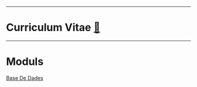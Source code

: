 ***
# Curriculum Vitae [📝](https://github.com/elVakera/daw-ipop-2324/blob/main/CV%20DAVID%20imagen.pdf)
***
# Moduls
[Base De Dades](https://github.com/elVakera/DAW/tree/main/Data%20Base)

